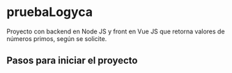 # pruebaLogyca
Proyecto con backend en Node JS y front en Vue JS que retorna valores de números primos, según se solicite.

## Pasos para iniciar el proyecto
